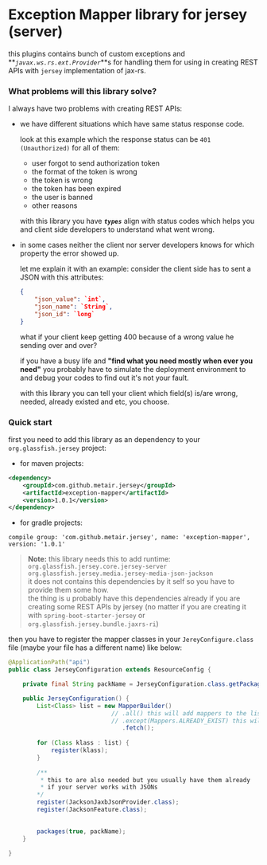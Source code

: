 # Exception Mapper library for jersey (server)
this plugins contains bunch of custom exceptions and **_`javax.ws.rs.ext.Provider`_**s for handling them for using in creating
REST APIs with `jersey` implementation of jax-rs.

### What problems will this library solve?
I always have two problems with creating REST APIs:

  * we have different situations which have same status response code.
    
    look at this example which the response status can be `401 (Unauthorized)` for all of them:
    * user forgot to send authorization token
    * the format of the token is wrong
    * the token is wrong
    * the token has been expired
    * the user is banned
    * other reasons
    
    with this library you have **_`types`_** align with status codes which helps you and client side developers to understand what went wrong. 
   
  * in some cases neither the client nor server developers knows for which property the error showed up.
  
    let me explain it with an example:
    consider the client side has to sent a JSON with this attributes:
    ```json
    {
        "json_value": `int`,
        "json_name": `String`,
        "json_id": `long`
    }
    ``` 
    
    what if your client keep getting 400 because of a wrong value he sending over and over?
    
    if you have a busy life and **"find what you need mostly when ever you need"** you probably have to simulate the 
    deployment environment to and debug your codes to find out it's not your fault.
    
    with this library you can tell your client which field(s) is/are wrong, needed, already existed and etc, you choose.
    
### Quick start
first you need to add this library as an dependency to your `org.glassfish.jersey` project:

  * for maven projects:
  ```xml
  <dependency>
      <groupId>com.github.metair.jersey</groupId>
      <artifactId>exception-mapper</artifactId>
      <version>1.0.1</version>
  </dependency>
  ```

  * for gradle projects:
  ```
  compile group: 'com.github.metair.jersey', name: 'exception-mapper', version: '1.0.1'
  ```

> **Note:** this library needs this to add runtime:
 `org.glassfish.jersey.core.jersey-server`
 `org.glassfish.jersey.media.jersey-media-json-jackson` <br>
 it does not contains this dependencies by it self so you have to provide them some how. <br>
 the thing is u probably have this dependencies already if you are creating some REST APIs by jersey (no matter if you are creating it with `spring-boot-starter-jersey` or `org.glassfish.jersey.bundle.jaxrs-ri`)
 
 
then you have to register the mapper classes in your `JereyConfigure.class` file (maybe your file has a different name) like below:

```java
@ApplicationPath("api")
public class JerseyConfiguration extends ResourceConfig {

    private final String packName = JerseyConfiguration.class.getPackage().getName();

    public JerseyConfiguration() {
        List<Class> list = new MapperBuilder()
                             // .all() this will add mappers to the list
                             // .except(Mappers.ALREADY_EXIST) this will remove AlreadyExisted exception mapper from the list
                                .fetch();
        
        for (Class klass : list) {
            register(klass);
        }
        
        /**
         * this to are also needed but you usually have them already
         * if your server works with JSONs
        */
        register(JacksonJaxbJsonProvider.class);
        register(JacksonFeature.class);
        

        packages(true, packName);
    }

}
```
 